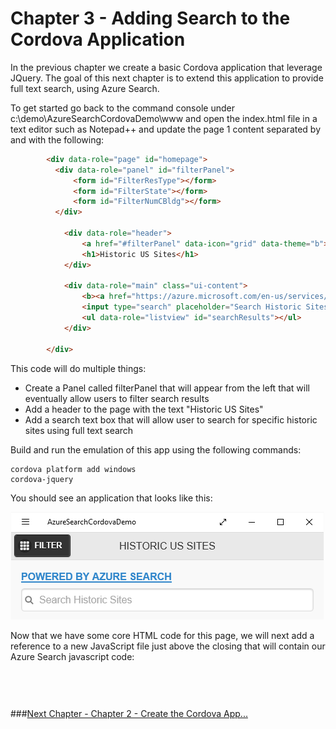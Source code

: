 # Chapter 3 - Adding Search to the Cordova Application

In the previous chapter we create a basic Cordova application that leverage JQuery.  The goal of this next chapter is to extend this application to provide full text search, using Azure Search.  

To get started go back to the command console under c:\demo\AzureSearchCordovaDemo\www and open the index.html file in a text editor such as Notepad++ and update the page 1 content separated by <!-- jquery mobile page 1 --> and <!-- end page 1 --> with the following:

```html
		<div data-role="page" id="homepage">
		  <div data-role="panel" id="filterPanel"> 
              <form id="FilterResType"></form>
              <form id="FilterState"></form>
              <form id="FilterNumCBldg"></form>
		  </div> 

			<div data-role="header">
                <a href="#filterPanel" data-icon="grid" data-theme="b">Filter</a>
				<h1>Historic US Sites</h1>
			</div>

			<div data-role="main" class="ui-content">
                <b><a href="https://azure.microsoft.com/en-us/services/search/">Powered by Azure Search</a></b>
				<input type="search" placeholder="Search Historic Sites" id="searchbar" /><br>
				<ul data-role="listview" id="searchResults"></ul>
			</div>

		</div> 
```
This code will do multiple things:
* Create a Panel called filterPanel that will appear from the left that will eventually allow users to filter search results
* Add a header to the page with the text "Historic US Sites"
* Add a search text box that will allow user to search for specific historic sites using full text search

Build and run the emulation of this app using the following commands:

<pre><code>cordova platform add windows
cordova-jquery</code></pre>

You should see an application that looks like this:

<img src="https://raw.githubusercontent.com/liamca/AzureSearchMobile/master/Chapter%203%20-%20Add%20Search%20to%20Cordova%20App/screenshot_adding_searchbox.png" width="502" width="172">

Now that we have some core HTML code for this page, we will next add a reference to a new JavaScript file just above the closing </body> that will contain our Azure Search javascript code:

<pre><code><script type="text/javascript" src="js/search.js"></script>
</code></pre>


###[Next Chapter - Chapter 2 - Create the Cordova App...](https://github.com/liamca/AzureSearchMobile/tree/master/Chapter%202%20-%20Create%20the%20Cordova%20App)

